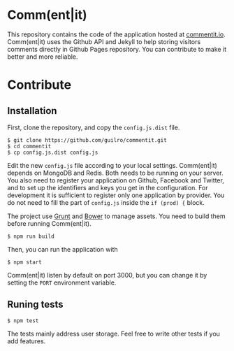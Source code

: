 # Comm(ent|it)

This repository contains the code of the application hosted at
[commentit.io](https://commentit.io). Comm(ent|it) uses the Github API and
Jekyll to help storing visitors comments directly in Github Pages repository.
You can contribute to make it better and more reliable.


# Contribute

## Installation

First, clone the repository, and copy the `config.js.dist` file.

    $ git clone https://github.com/guilro/commentit.git
    $ cd commentit
    $ cp config.js.dist config.js

Edit the new `config.js` file according to your local settings. Comm(ent|it)
depends on MongoDB and Redis. Both needs to be running on your server. You also
need to register your application on Github, Facebook and Twitter, and to set up
the identifiers and keys you get in the configuration. For development it is
sufficient to register only one application by provider. You do not need to fill
the part of `config.js` inside the `if (prod) {` block.

The project use [Grunt](http://gruntjs.com/) and [Bower](http://bower.io/) to
manage assets. You need to build them before running Comm(ent|it).

    $ npm run build

Then, you can run the application with

    $ npm start

Comm(ent|it) listen by default on port 3000, but you can change it by setting
the `PORT` environment variable.

## Runing tests

    $ npm test

The tests mainly address user storage. Feel free to write other tests if you add
features.


